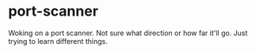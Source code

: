 # port-scanner
Woking on a port scanner. Not sure what direction or how far it'll go. Just trying to learn different things.
